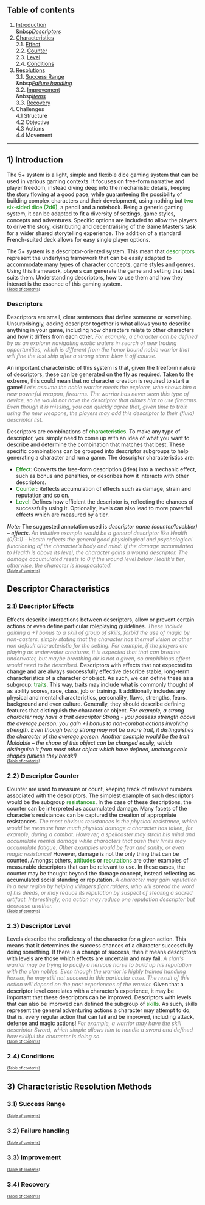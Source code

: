 ## Table of contents

1. [Introduction](#1-introduction)  
  &nbsp[*Descriptors*](#descriptors)  
2. [Characteristics](#2-descriptor-characteristics)  
  2.1. [Effect](#21-descriptor-effects)  
  2.2. [Counter](#22-descriptor-counter)  
  2.3. [Level](#23-descriptor-level)  
  2.4. [Conditions](#24-conditions)
3. [Resolutions](#3-characteristics-resolution-methods)  
  3.1. [Success Range](#31-success-range)  
  &nbsp[*Failure handling*](#failure-handling)  
  3.2. [Improvement](#32-improvement)  
  &nbsp[*Items*](#items)  
  3.3. [Recovery](#33-recovery)  
4. Challenges  
  4.1 Structure  
  4.2 Objective   
  4.3 Actions  
  4.4 Movement  
  
---------------------  

## 1) Introduction  
The 5+ system is a light, simple and flexible dice gaming system that can be used in various gaming contexts. 
It focuses on free-form narrative and player freedom, instead diving deep into the mechanistic details, keeping 
the story flowing at a good pace, while guaranteeing the possibility of building complex characters and their 
development, using nothing but <span style="color:green">two six-sided dice (2d6)</span>, a pencil and a notebook. Being a generic gaming system, 
it can be adapted to fit a diversity of settings, game styles, concepts and adventures. Specific options are 
included to allow the players to drive the story, distributing and decentralising of the Game Master’s task 
for a wider shared storytelling experience. The addition of a standard French-suited deck allows for easy 
single player options.  
  
The 5+ system is a descriptor-oriented system. 
This mean that <span style="color:green">descriptors</span> represent the underlying framework that can be easily adapted to accommodate 
many types of character concepts, game styles and genres. Using this framework, players can generate 
the game and setting that best suits them. Understanding descriptors, how to use them and how they 
interact is the essence of this gaming system.  
<sub><sup>[(Table of contents)](#table-of-contents)</sup></sub> 

### Descriptors  
Descriptors are small, clear sentences that define someone or something. 
Unsurprisingly, adding descriptor together is what allows you to describe anything in your game, 
including how characters relate to other characters and how it differs from each other. 
*<span style="color:grey">For example, a character can be defined by as an explorer navigating exotic waters 
in search of new trading opportunities, which is different from the honor bound noble warrior that will 
fine the lost ship after a strong storm blew it off course.</span>*  

An important characteristic of this system is that, given the freeform nature of descriptors, 
these can be generated on the fly as required. Taken to the extreme, this could mean that no character 
creation is required to start a game!
*<span style="color:grey">Let’s assume the noble warrior meets the explorer, who shows him a new powerful 
weapon, firearms. The warrior has never seen this type of device, so he would not have the descriptor that 
allows him to use firearms.  Even though it is missing, you can quickly agree that, given time to 
train using the new weapons, the players may add this descriptor to their (fluid) descriptor list.</span>*  

Descriptors are combinations of <span style="color:green">characteristics</span>. 
To make any type of descriptor, you simply need to come up with an idea of what you want to describe 
and determine the combination that matches that best. These specific combinations can be grouped into descriptor subgroups to help generating a character and run a game. The descriptor characteristics are:  

* <span style="color:green">Effect</span>: Converts the free-form description (idea) into a mechanic effect, 
such as bonus and penalties, or describes how it interacts with other descriptors.  
* <span style="color:green">Counter</span>: Reflects accumulation of effects such as damage, 
strain and reputation and so on.  
* <span style="color:green">Level</span>:  Defines how efficient the descriptor is, reflecting the chances of 
successfully using it. Optionally, levels can also lead to more powerful effects which are measured by a tier.   

*Note:* The suggested annotation used is *descriptor name (counter/level:tier) – effects*. 
*<span style="color:grey">An intuitive example would be a general descriptor like Health (0/3:1) - Health reflects 
the general good physiological and psychological functioning of the character’s body and mind: If the damage 
accumulated to Health is above its level, the character gains a wound descriptor. The damage accumulated resets 
to 0 if the wound level below Health’s tier, otherwise, the character is incapacitated.</span>*  
<sub><sup>[(Table of contents)](#table-of-contents)</sup></sub> 

## Descriptor Characteristics  
### 2.1) Descriptor Effects   
Effects describe interactions between descriptors, allow or prevent certain actions or even define particular roleplaying guidelines. *<span style="color:grey">These include gaining a +1 bonus to a skill of group of skills, forbid the use of magic by non-casters, simply stating that the character has thermal vision or other non default characteristic for the setting. For example, if the players are playing as underwater creatures, it is expected that that can breathe underwater, but maybe breathing air is not a given, so amphibious effect would need to be described.</span>* Descriptors with effects that not expected to change and are always successfully effective describe stable, long-term characteristics of a character or object. As such, we can define these as a subgroup: <span style="color:green">traits</span>. This way, traits may include what is commonly thought of as ability scores, race, class, job or training. It additionally includes any physical and mental characteristics, personality, flaws, strengths, fears, background and even culture. Generally, they should describe defining features that distinguish the character or object. *<span style=“color:grey”> For example, a strong character may have a trait descriptor Strong - you possess strength above the average person: you gain +1 bonus to non-combat actions involving strength. Even though being strong may not be a rare trait, it distinguishes the character of the average person. Another example would be the trait Moldable – the shape of this object can be changed easily, which distinguish it from most other object which have defined, unchangeable shapes (unless they break!)</span>*   
<sub><sup>[(Table of contents)](#table-of-contents)</sup></sub>  

### 2.2) Descriptor Counter   
Counter are used to measure or count, keeping track of relevant numbers associated with the descriptors. The simplest example of such descriptors would be the subgroup <span style="color:green">resistances</span>. In the case of these descriptions, the counter can be interpreted as accumulated damage. Many facets of the character’s resistances can be captured the creation of appropriate resistances. *<span style="color:grey">The most obvious resistances is the physical resistance, which would be measure how much physical damage a character has taken, for example, during a combat. However, a spellcaster may strain his mind and accumulate mental damage while characters that push their limits may accumulate fatigue. Other examples would be fear and sanity, or even magic resistance!</span>* However, damage is not the only thing that can be counted. Amongst others, <span style="color:green">attitudes</span> or <span style="color:green">reputations</span> are other examples of measurable descriptors that can be relevant to use. In these cases, the counter may be thought beyond the damage concept, instead reflecting as accumulated social standing or reputation. *<span style="color:grey">A character may gain reputation in a new region by helping villagers fight raiders, who will spread the word of his deeds, or may reduce its reputation by suspect of stealing a sacred artifact. Interestingly, one action may reduce one reputation descriptor but decrease another.</span>*   
<sub><sup>[(Table of contents)](#table-of-contents)</sup></sub> 
  
### 2.3) Descriptor Level  
Levels describe the proficiency of the character for a given action. This means that it determines the success chances of a character successfully doing something. If there is a change of success, then it means descriptors with levels are those which effects are uncertain and may fail. *<span style="color:grey">A clan's warrior may be trying to pacify a nervous horse to build up his reputation with the clan nobles. Even though the warrior is highly trained handling horses, he may still not succeed in this particular case. The result of this action will depend on the past experiences of the warrior.</span>* Given that a descriptor level correlates with a character’s experience, it may be important that these descriptors can be improved. Descriptors with levels that can also be improved can defined the subgroup of <span style="color:green">skills</span>. As such, skills represent the general adventuring actions a character may attempt to do, that is, every regular action that can fail and be improved, including attack, defense and magic actions! *<span style="color:grey">For example, a warrior may have the skill descriptor Sword, which simple allows him to handle a sword and defined how skillful the character is doing so.</span>*  
<sub><sup>[(Table of contents)](#table-of-contents)</sup></sub> 

### 2.4) Conditions
<sub><sup>[(Table of contents)](#table-of-contents)</sup></sub> 

## 3) Characteristic Resolution Methods  
### 3.1) Success Range  
<sub><sup>[(Table of contents)](#table-of-contents)</sup></sub>   

### 3.2) Failure handling  
<sub><sup>[(Table of contents)](#table-of-contents)</sup></sub>  

### 3.3) Improvement  
<sub><sup>[(Table of contents)](#table-of-contents)</sup></sub>  

### 3.4) Recovery  
<sub><sup>[(Table of contents)](#table-of-contents)</sup></sub>  
